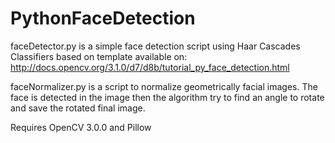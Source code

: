 # PythonFaceDetection

faceDetector.py is a simple face detection script using Haar Cascades Classifiers based on template available on: http://docs.opencv.org/3.1.0/d7/d8b/tutorial_py_face_detection.html

faceNormalizer.py is a script to normalize geometrically facial images. The face is detected in the image then the algorithm try to find an angle to rotate and save the rotated final image.

Requires OpenCV 3.0.0 and Pillow
